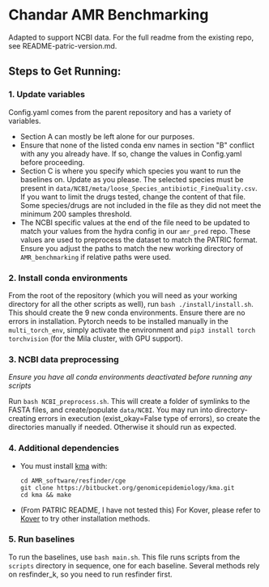 # Chandar AMR Benchmarking
Adapted to support NCBI data. For the full readme from the existing repo, see README-patric-version.md.

## Steps to Get Running:
### 1. Update variables
Config.yaml comes from the parent repository and has a variety of variables. 
- Section A can mostly be left alone for our purposes.
- Ensure that none of the listed conda env names in section "B" conflict with any you already have. If so, change the values in Config.yaml before proceeding.
- Section C is where you specify which species you want to run the baselines on. Update as you please. The selected species must be present in `data/NCBI/meta/loose_Species_antibiotic_FineQuality.csv`. If you want to limit the drugs tested, change the content of that file. Some species/drugs are not included in the file as they did not meet the minimum 200 samples threshold.
- The NCBI specific values at the end of the file need to be updated to match your values from the hydra config in our `amr_pred` repo. These values are used to preprocess the dataset to match the PATRIC format. Ensure you adjust the paths to match the new working directory of `AMR_benchmarking` if relative paths were used.

### 2. Install conda environments
From the root of the repository (which you will need as your working directory for all the other scripts as well), run `bash ./install/install.sh`. This should create the 9 new conda environments. Ensure there are no errors in installation. Pytorch needs to be installed manually in the `multi_torch_env`, simply activate the environment and `pip3 install torch torchvision` (for the Mila cluster, with GPU support).

### 3. NCBI data preprocessing
*Ensure you have all conda environments deactivated before running any scripts*

Run `bash NCBI_preprocess.sh`. This will create a folder of symlinks to the FASTA files, and create/populate `data/NCBI`. You may run into directory-creating errors in execution (exist_okay=False type of errors), so create the directories manually if needed. Otherwise it should run as expected.

### 4. Additional dependencies
- You must install [kma](https://bitbucket.org/genomicepidemiology/kma.git) with: 
    ```
    cd AMR_software/resfinder/cge
    git clone https://bitbucket.org/genomicepidemiology/kma.git
    cd kma && make
    ```
- (From PATRIC README, I have not tested this) For Kover, please refer to [Kover](https://aldro61.github.io/kover/doc_installation.html) to try other installation methods.

### 5. Run baselines
To run the baselines, use `bash main.sh`. This file runs scripts from the `scripts` directory in sequence, one for each baseline. Several methods rely on resfinder_k, so you need to run resfinder first.

